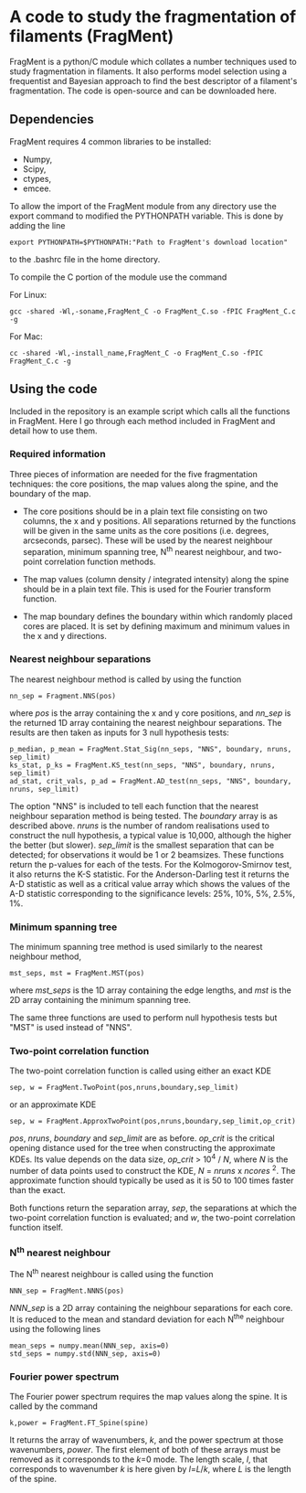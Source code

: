 # A code to study the fragmentation of filaments (FragMent)

FragMent is a python/C module which collates a number techniques used to study fragmentation in filaments. It also performs model selection using a frequentist and Bayesian approach to find the best descriptor of a filament's fragmentation. The code is open-source and can be downloaded here. 

## Dependencies 

FragMent requires 4 common libraries to be installed:

* Numpy,
* Scipy,
* ctypes,
* emcee. 

To allow the import of the FragMent module from any directory use the export command to modified the PYTHONPATH variable. This is done by adding the line

```
export PYTHONPATH=$PYTHONPATH:"Path to FragMent's download location"
```
to the .bashrc file in the home directory.

To compile the C portion of the module use the command

For Linux:
```
gcc -shared -Wl,-soname,FragMent_C -o FragMent_C.so -fPIC FragMent_C.c -g
```
For Mac:
```
cc -shared -Wl,-install_name,FragMent_C -o FragMent_C.so -fPIC FragMent_C.c -g
```

## Using the code

Included in the repository is an example script which calls all the functions in FragMent. Here I go through each method included in FragMent and detail how to use them.

### Required information 

Three pieces of information are needed for the five fragmentation techniques: the core positions, the map values along the spine, and the boundary of the map. 

* The core positions should be in a plain text file consisting on two columns, the x and y positions. All separations returned by the functions will be given in the same units as the core positions (i.e. degrees, arcseconds, parsec). These will be used by the nearest neighbour separation, minimum spanning tree, N<sup>th</sup> nearest neighbour, and two-point correlation function methods.

* The map values (column density / integrated intensity) along the spine should be in a plain text file. This is used for the Fourier transform function.

* The map boundary defines the boundary within which randomly placed cores are placed. It is set by defining maximum and minimum values in the x and y directions. 

### Nearest neighbour separations

The nearest neighbour method is called by using the function
```
nn_sep = Fragment.NNS(pos)
```
where *pos* is the array containing the x and y core positions, and *nn_sep* is the returned 1D array containing the nearest neighbour separations. The results are then taken as inputs for 3 null hypothesis tests:
```
p_median, p_mean = FragMent.Stat_Sig(nn_seps, "NNS", boundary, nruns, sep_limit)
ks_stat, p_ks = FragMent.KS_test(nn_seps, "NNS", boundary, nruns, sep_limit)
ad_stat, crit_vals, p_ad = FragMent.AD_test(nn_seps, "NNS", boundary, nruns, sep_limit)
```
The option "NNS" is included to tell each function that the nearest neighbour separation method is being tested. The *boundary* array is as described above. *nruns* is the number of random realisations used to construct the null hypothesis, a typical value is 10,000, although the higher the better (but slower). *sep_limit* is the smallest separation that can be detected; for observations it would be 1 or 2 beamsizes. These functions return the p-values for each of the tests. For the Kolmogorov-Smirnov test, it also returns the K-S statistic. For the Anderson-Darling test it returns the A-D statistic as well as a critical value array which shows the values of the A-D statistic corresponding to the significance levels: 25%, 10%, 5%, 2.5%, 1%.

### Minimum spanning tree

The minimum spanning tree method is used similarly to the nearest neighbour method,
```
mst_seps, mst = FragMent.MST(pos)
```
where *mst_seps* is the 1D array containing the edge lengths, and *mst* is the 2D array containing the minimum spanning tree.

The same three functions are used to perform null hypothesis tests but "MST" is used instead of "NNS".

### Two-point correlation function

The two-point correlation function is called using either an exact KDE
```
sep, w = FragMent.TwoPoint(pos,nruns,boundary,sep_limit)
```
or an approximate KDE
```
sep, w = FragMent.ApproxTwoPoint(pos,nruns,boundary,sep_limit,op_crit)
```
*pos*, *nruns*, *boundary* and *sep_limit* are as before. *op_crit* is the critical opening distance used for the tree when constructing the approximate KDEs. Its value depends on the data size, *op_crit* > 10<sup>4</sup> / *N*, where *N* is the number of data points used to construct the KDE, *N* = *nruns* x *ncores* <sup>2</sup>. The approximate function should typically be used as it is 50 to 100 times faster than the exact. 

Both functions return the separation array, *sep*, the separations at which the two-point correlation function is evaluated; and *w*, the two-point correlation function itself.

### N<sup>th</sup> nearest neighbour

The N<sup>th</sup> nearest neighbour is called using the function
```
NNN_sep = FragMent.NNNS(pos)
```
*NNN_sep* is a 2D array containing the neighbour separations for each core. It is reduced to the mean and standard deviation for each N<sup>the</sup> neighbour using the following lines
```
mean_seps = numpy.mean(NNN_sep, axis=0)
std_seps = numpy.std(NNN_sep, axis=0)
```


### Fourier power spectrum

The Fourier power spectrum requires the map values along the spine. It is called by the command
```
k,power = FragMent.FT_Spine(spine)
```
It returns the array of wavenumbers, *k*, and the power spectrum at those wavenumbers, *power*. The first element of both of these arrays must be removed as it corresponds to the *k*=0 mode. The length scale, *l*, that corresponds to wavenumber *k* is here given by *l*=*L*/*k*, where *L* is the length of the spine. 






